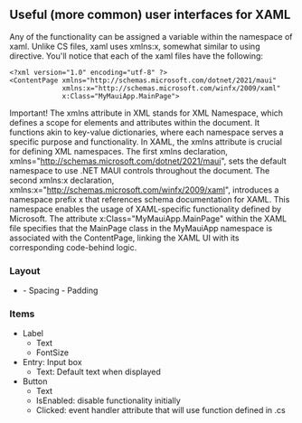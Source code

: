 ## Useful (more common) user interfaces for XAML

Any of the functionality can be assigned a variable within the namespace of xaml. Unlike CS files, xaml uses xmlns:x, somewhat similar to using directive. You'll notice that each of the xaml files have the following:

```
<?xml version="1.0" encoding="utf-8" ?>
<ContentPage xmlns="http://schemas.microsoft.com/dotnet/2021/maui"
             xmlns:x="http://schemas.microsoft.com/winfx/2009/xaml"
             x:Class="MyMauiApp.MainPage">
```

Important! The xmlns attribute in XML stands for XML Namespace, which defines a scope for elements and attributes within the document. It functions akin to key-value dictionaries, where each namespace serves a specific purpose and functionality. In XAML, the xmlns attribute is crucial for defining XML namespaces. The first xmlns declaration, xmlns="http://schemas.microsoft.com/dotnet/2021/maui", sets the default namespace to use .NET MAUI controls throughout the document. The second xmlns:x declaration, xmlns:x="http://schemas.microsoft.com/winfx/2009/xaml", introduces a namespace prefix x that references schema documentation for XAML. This namespace enables the usage of XAML-specific functionality defined by Microsoft. The attribute x:Class="MyMauiApp.MainPage" within the XAML file specifies that the MainPage class in the MyMauiApp namespace is associated with the ContentPage, linking the XAML UI with its corresponding code-behind logic.

### Layout

- <VerticalStackLayout>
  - Spacing
  - Padding

### Items

- Label
  - Text
  - FontSize
- Entry: Input box
  - Text: Default text when displayed
- Button
  - Text
  - IsEnabled: disable functionality initially
  - Clicked: event handler attribute that will use function defined in .cs
